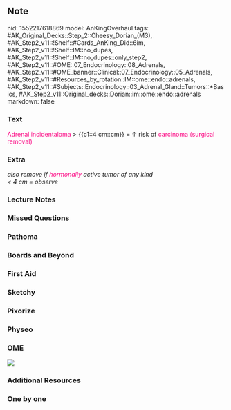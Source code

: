 ## Note
nid: 1552217618869
model: AnKingOverhaul
tags: #AK_Original_Decks::Step_2::Cheesy_Dorian_(M3), #AK_Step2_v11::!Shelf::#Cards_AnKing_Did::6im, #AK_Step2_v11::!Shelf::IM::no_dupes, #AK_Step2_v11::!Shelf::IM::no_dupes::only_step2, #AK_Step2_v11::#OME::07_Endocrinology::08_Adrenals, #AK_Step2_v11::#OME_banner::Clinical::07_Endocrinology::05_Adrenals, #AK_Step2_v11::#Resources_by_rotation::IM::ome::endo::adrenals, #AK_Step2_v11::#Subjects::Endocrinology::03_Adrenal_Gland::Tumors::*Basics, #AK_Step2_v11::Original_decks::Dorian::im::ome::endo::adrenals
markdown: false

### Text
<font color="#FC0280">Adrenal incidentaloma</font> > {{c1::4
cm::cm}} = ↑ risk of <font color="#FC0280">carcinoma (surgical
removal)</font>

### Extra
<div>
  <div>
    <i>also remove if <font color="#FC0280">hormonally</font>
    active tumor of any kind</i>
  </div>
  <div>
    <i>< 4 cm = observe</i>
  </div>
</div>

### Lecture Notes


### Missed Questions


### Pathoma


### Boards and Beyond


### First Aid


### Sketchy


### Pixorize


### Physeo


### OME
<div class="ome-widget">
  <a href=
  "https://onlinemeded.org/spa/endocrinology/adrenals/acquire?ref=anki">
  <img src="_OME_AnkiFlashcards_Lesson_5.png"></a>
</div>

### Additional Resources


### One by one

